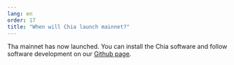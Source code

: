 ```yaml
---
lang: en
order: 17
title: "When will Chia launch mainnet?"
---
```


Tha mainnet has now launched. 
You can install the Chia software and follow software development on our [Github page](https://github.com/Chia-Network/).